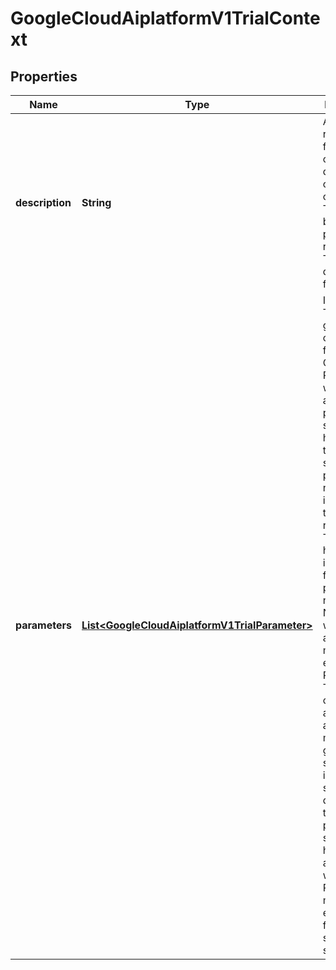 

# GoogleCloudAiplatformV1TrialContext


## Properties

| Name | Type | Description | Notes |
|------------ | ------------- | ------------- | -------------|
|**description** | **String** | A human-readable field which can store a description of this context. This will become part of the resulting Trial&#39;s description field. |  [optional] |
|**parameters** | [**List&lt;GoogleCloudAiplatformV1TrialParameter&gt;**](GoogleCloudAiplatformV1TrialParameter.md) | If/when a Trial is generated or selected from this Context, its Parameters will match any parameters specified here. (I.e. if this context specifies parameter name:&#39;a&#39; int_value:3, then a resulting Trial will have int_value:3 for its parameter named &#39;a&#39;.) Note that we first attempt to match existing REQUESTED Trials with contexts, and if there are no matches, we generate suggestions in the subspace defined by the parameters specified here. NOTE: a Context without any Parameters matches the entire feasible search space. |  [optional] |



